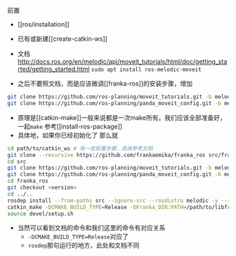 前置
- [[ros/installation]]
- 已有或新建[[create-catkin-ws]]

- 文档
http://docs.ros.org/en/melodic/api/moveit_tutorials/html/doc/getting_started/getting_started.html
`sudo apt install ros-melodic-moveit`
- 之后不要照文档，而是应该微调[[franka-ros]]的安装步骤，增加
```sh 
git clone https://github.com/ros-planning/moveit_tutorials.git -b melodic-devel
git clone https://github.com/ros-planning/panda_moveit_config.git -b melodic-devel
```
- 原理是[[catkin-make]]一般来说都是一次make所有。我们应该全部准备好，一起`make`
参考[[install-ros-package]]
- 具体地，如果你已经初始化了
那么就
```sh
cd path/to/catkin_ws # 有一些前置步骤，具体参考文档
git clone --recursive https://github.com/frankaemika/franka_ros src/franka_ros
cd src
git clone https://github.com/ros-planning/moveit_tutorials.git -b melodic-devel
git clone https://github.com/ros-planning/panda_moveit_config.git -b melodic-devel
cd franka_ros
git checkout <version>
cd ../..
rosdep install --from-paths src --ignore-src --rosdistro melodic -y --skip-keys libfranka
catkin_make -DCMAKE_BUILD_TYPE=Release -DFranka_DIR:PATH=/path/to/libfranka/build
source devel/setup.sh
```
- 当然可以看到文档的命令和我们这里的命令有对应关系
  - `-DCMAKE_BUILD_TYPE=Release`对应了
  - `rosdep`那句运行的地方，此处和文档不同